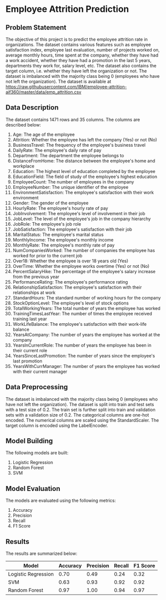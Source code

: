 # Employee Attrition Prediction

## Problem Statement

The objective of this project is to predict the employee attrition rate in organizations. The dataset contains various features such as employee satisfaction index, employee last evaluation, number of projects worked on, average monthly hours, time spent at the company, whether they have had a work accident, whether they have had a promotion in the last 5 years, departments they work for, salary level, etc. The dataset also contains the target column, i.e. whether they have left the organization or not. The dataset is imbalanced with the majority class being 0 (employees who have not left the organization). The dataset is available at https://raw.githubusercontent.com/IBM/employee-attrition-aif360/master/data/emp_attrition.csv

## Data Description

The dataset contains 1471 rows and 35 columns. The columns are described below:

1. Age: The age of the employee
2. Attrition: Whether the employee has left the company (Yes) or not (No)
3. BusinessTravel: The frequency of the employee's business travel
4. DailyRate: The employee's daily rate of pay
5. Department: The department the employee belongs to
6. DistanceFromHome: The distance between the employee's home and workplace
7. Education: The highest level of education completed by the employee
8. EducationField: The field of study of the employee's highest education
9. EmployeeCount: The number of employees in the company
10. EmployeeNumber: The unique identifier of the employee
11. EnvironmentSatisfaction: The employee's satisfaction with their work environment
12. Gender: The gender of the employee
13. HourlyRate: The employee's hourly rate of pay
14. JobInvolvement: The employee's level of involvement in their job
15. JobLevel: The level of the employee's job in the company hierarchy
16. JobRole: The employee's job role
17. JobSatisfaction: The employee's satisfaction with their job
18. MaritalStatus: The employee's marital status
19. MonthlyIncome: The employee's monthly income
20. MonthlyRate: The employee's monthly rate of pay
21. NumCompaniesWorked: The number of companies the employee has worked for prior to the current job
22. Over18: Whether the employee is over 18 years old (Yes)
23. OverTime: Whether the employee works overtime (Yes) or not (No)
24. PercentSalaryHike: The percentage of the employee's salary increase from the previous year
25. PerformanceRating: The employee's performance rating
26. RelationshipSatisfaction: The employee's satisfaction with their relationships at work
27. StandardHours: The standard number of working hours for the company
28. StockOptionLevel: The employee's level of stock options
29. TotalWorkingYears: The total number of years the employee has worked
30. TrainingTimesLastYear: The number of times the employee received training last year
31. WorkLifeBalance: The employee's satisfaction with their work-life balance
32. YearsAtCompany: The number of years the employee has worked at the company
33. YearsInCurrentRole: The number of years the employee has been in their current role
34. YearsSinceLastPromotion: The number of years since the employee's last promotion
35. YearsWithCurrManager: The number of years the employee has worked with their current manager

## Data Preprocessing

The dataset is imbalanced with the majority class being 0 (employees who have not left the organization). The dataset is split into train and test sets with a test size of 0.2. The train set is further split into train and validation sets with a validation size of 0.2. The categorical columns are one-hot encoded. The numerical columns are scaled using the StandardScaler. The target column is encoded using the LabelEncoder.

## Model Building

The following models are built:

1. Logistic Regression
2. Random Forest
3. SVM

## Model Evaluation

The models are evaluated using the following metrics:

1. Accuracy
2. Precision
3. Recall
4. F1 Score

## Results

The results are summarized below:

| Model               | Accuracy | Precision | Recall | F1 Score |
| ------------------- | -------- | --------- | ------ | -------- |
| Logistic Regression | 0.70     | 0.49      | 0.24   | 0.32     |
| SVM                 | 0.63     | 0.93      | 0.92   | 0.92     |
| Random Forest       | 0.97     | 1.00      | 0.94   | 0.97     |